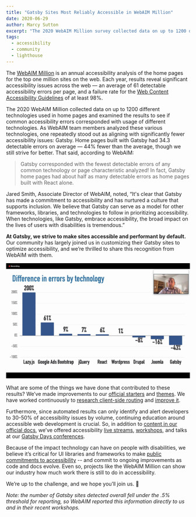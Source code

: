 ```yaml
---
title: "Gatsby Sites Most Reliably Accessible in WebAIM Million"
date: 2020-06-29
author: Marcy Sutton
excerpt: "The 2020 WebAIM Million survey collected data on up to 1200 different technologies used in home pages and examined the results to see if common accessibility errors corresponded with usage of different technologies. One repeatedly stood out as aligning with significantly fewer accessibility issues: Gatsby. Home pages built with Gatsby had 44% fewer detectable errors than the average."
tags:
  - accessibility
  - community
  - lighthouse
---
```


The [WebAIM Million](https://webaim.org/projects/million/) is an annual accessibility analysis of the home pages for the top one million sites on the web. Each year, results reveal significant accessibility issues across the web — an average of 61 detectable accessibility errors per page, and a failure rate for the [Web Content Accessibility Guidelines](https://www.w3.org/TR/WCAG21/) of at least 98%.

The 2020 WebAIM Million collected data on up to 1200 different technologies used in home pages and examined the results to see if common accessibility errors corresponded with usage of different technologies. As WebAIM team members analyzed these various technologies, one repeatedly stood out as aligning with significantly fewer accessibility issues: Gatsby. Home pages built with Gatsby had 34.3 detectable errors on average — 44% fewer than the average, though we still strive for better. That said, according to WebAIM:

> Gatsby corresponded with the fewest detectable errors of any common technology or page characteristic analyzed! In fact, Gatsby home pages had about half as many detectable errors as home pages built with React alone.

Jared Smith, Associate Director of WebAIM, noted, “It's clear that Gatsby has made a commitment to accessibility and has nurtured a culture that supports inclusion. We believe that Gatsby can serve as a model for other frameworks, libraries, and technologies to follow in prioritizing accessibility. When technologies, like Gatsby, embrace accessibility, the broad impact on the lives of users with disabilities is tremendous.”

**At Gatsby, we strive to make sites accessible and performant by default.** Our community has largely joined us in customizing their Gatsby sites to optimize accessibility, and we’re thrilled to share this recognition from WebAIM with them.

![Jared Smith of WebAIM presenting on the WebAIM Million](./image1.jpg)

What are some of the things we have done that contributed to these results? We’ve made improvements to our [official starters](https://www.gatsbyjs.org/docs/starters/#official-starters) and [themes](https://www.gatsbyjs.org/blog/2019-07-03-customizing-styles-in-gatsby-themes-with-theme-ui/#say-hello-to-our-official-gatsby-themes). We have worked continuously to [research client-side routing](https://www.gatsbyjs.org/blog/2019-07-11-user-testing-accessible-client-routing/) and [improve it](https://www.gatsbyjs.org/blog/2020-02-10-accessible-client-side-routing-improvements/).

Furthermore, since automated results can only identify and alert developers to 30-50% of accessibility issues by volume, continuing education around accessible web development is crucial. So, in addition to [content in our official docs](https://www.gatsbyjs.org/docs/making-your-site-accessible/), we’ve offered accessibility [live streams](https://www.youtube.com/watch?v=qmcclQ7UPLk), [workshops](https://smashingconf.com/online-workshops/workshops/marcy-sutton), and talks at our [Gatsby Days conferences](https://www.youtube.com/playlist?list=PLCU2qJekvcN1ypIXMWs2WQMKrW3GMAthe).

Because of the impact technology can have on people with disabilities, we believe it’s critical for UI libraries and frameworks to make [public commitments to accessibility](https://www.gatsbyjs.org/blog/2019-04-18-gatsby-commitment-to-accessibility/) -- and commit to ongoing improvements as code and docs evolve. Even so, projects like the WebAIM Million can show our industry how much work there is still to do in accessibility.

We’re up to the challenge, and we hope you’ll join us. 💜

_Note: the number of Gatsby sites detected overall fell under the .5% threshold for reporting, so WebAIM reported this information directly to us and in their recent workshops._
